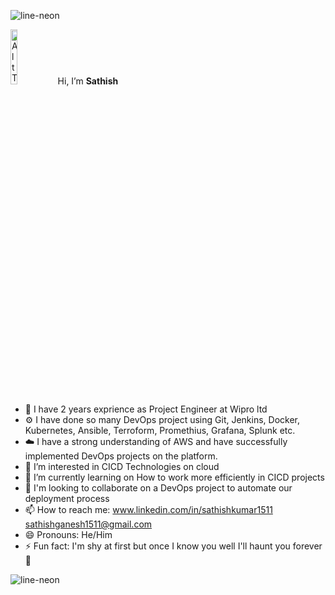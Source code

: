 ![line-neon](https://github.com/user-attachments/assets/8ea5ecfa-7c27-448f-8d78-bfa9f683b5a5)

<img src="https://github.com/user-attachments/assets/444e2dc4-7d46-4db8-818f-43c23b9584b1" alt="Alt Text" style="width:15%; height:15%;">Hi, I’m **Sathish**
- 🏢 I have 2 years exprience as Project Engineer at Wipro ltd
- ⚙️ I have done so many DevOps project using Git, Jenkins, Docker, Kubernetes, Ansible, Terroform, Promethius, Grafana, Splunk etc.
- ☁️ I have a strong understanding of AWS and have successfully implemented DevOps projects on the platform.
- 👀 I’m interested in CICD Technologies on cloud
- 🌱 I’m currently learning on How to work more efficiently in CICD projects
- 💞️ I'm looking to collaborate on a DevOps project to automate our deployment process
- 📫 How to reach me: www.linkedin.com/in/sathishkumar1511 sathishganesh1511@gmail.com
- 😄 Pronouns: He/Him
- ⚡ Fun fact: I'm shy at first but once I know you well I'll haunt you forever👻


![line-neon](https://github.com/user-attachments/assets/8ea5ecfa-7c27-448f-8d78-bfa9f683b5a5)
<!---
Sathish-gun/Sathish-gun is a ✨ special ✨ repository because its `README.md` (this file) appears on your GitHub profile.
You can click the Preview link to take a look at your changes.
--->
